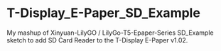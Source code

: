 # T-Display_E-Paper_SD_Example
My mashup of Xinyuan-LilyGO / LilyGo-T5-Epaper-Series SD_Example sketch to add SD Card Reader to the T-Display E-Paper v1.02.
